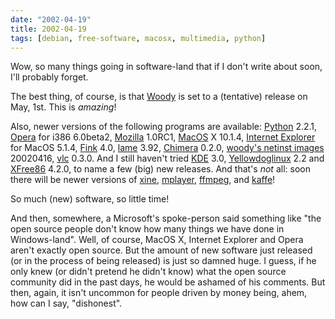 ```yaml
---
date: "2002-04-19"
title: 2002-04-19
tags: [debian, free-software, macosx, multimedia, python]
---
```

Wow, so many things going in software-land that if I don't write
about soon, I'll probably forget.

The best thing, of course, is that
[Woody](http://www.debian.org/releases/woody/) is set to a
(tentative) release on May, 1st. This is *amazing*!

Also, newer versions of the following programs are available:
[Python](http://www.python.org/) 2.2.1,
[Opera](http://www.opera.com/) for i386 6.0beta2,
[Mozilla](http://www.mozilla.org/) 1.0RC1,
[MacOS](http://www.apple.com/macosx/) X 10.1.4,
[Internet Explorer](http://www.mactopia.com/) for MacOS 5.1.4,
[Fink](http://fink.sf.net/) 4.0, [lame](http://lame.sf.net/) 3.92,
[Chimera](http://chimera.mozdev.org/) 0.2.0,
[woody's netinst images](http://) 20020416,
[vlc](http://www.videolan.org/) 0.3.0. And I still haven't tried
[KDE](http://www.kde.org/) 3.0,
[Yellowdoglinux](http://www.yellowdoglinux.com/) 2.2 and
[XFree86](http://www.xfree86.org/) 4.2.0, to name a few (big) new
releases. And that's *not* all: soon there will be newer versions
of [xine](http://xine.sf.net/), [mplayer](http://mplayer.sf.net/),
[ffmpeg](http://ffmpeg.sf.net/), and
[kaffe](http://www.kaffe.org/)!

So much (new) software, so little time!

And then, somewhere, a Microsoft's spoke-person said something like
"the open source people don't know how many things we have done in
Windows-land". Well, of course, MacOS X, Internet Explorer and
Opera aren't exactly open source. But the amount of new software
just released (or in the process of being released) is just so
damned huge. I guess, if he only knew (or didn't pretend he didn't
know) what the open source community did in the past days, he would
be ashamed of his comments. But then, again, it isn't uncommon for
people driven by money being, ahem, how can I say, "dishonest".


